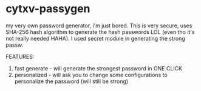 # cytxv-passygen
my very own password generator, i'm just bored. This is very secure, uses SHA-256 hash algorithm to generate the hash passwords LOL (even tho it's not really needed HAHA). I used secret module in generating the strong passw.

FEATURES:
1. fast generate - will generate the strongest password in ONE CLICK
2. personalized - will ask you to change some configurations to personalize the password (will still be strong)
